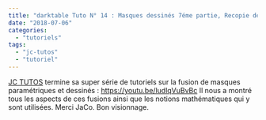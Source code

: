 ```yaml
---
title: "darktable Tuto N° 14 : Masques dessinés 7éme partie, Recopie de masques"
date: "2018-07-06"
categories: 
  - "tutoriels"
tags: 
  - "jc-tutos"
  - "tutoriel"
---
```


[JC TUTOS](https://www.youtube.com/channel/UChkmJoz4r375C6F2eym99YQ) termine sa super série de tutoriels sur la fusion de masques paramétriques et dessinés : https://youtu.be/ludlqVuBvBc Il nous a montré tous les aspects de ces fusions ainsi que les notions mathématiques qui y sont utilisées. Merci JaCo. Bon visionnage.
